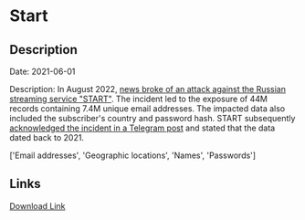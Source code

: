 # Start

## Description

Date: 2021-06-01

Description:
In August 2022, <a href="https://meduza.io/news/2022/08/28/v-set-popali-dannye-44-millionov-polzovateley-onlayn-kinoteatra-start" target="_blank" rel="noopener">news broke of an attack against the Russian streaming service &quot;START&quot;</a>. The incident led to the exposure of 44M records containing 7.4M unique email addresses. The impacted data also included the subscriber's country and password hash. START subsequently <a href="https://t.me/start_shows/1181" target="_blank" rel="noopener">acknowledged the incident in a Telegram post</a> and stated that the data dated back to 2021.


['Email addresses', 'Geographic locations', 'Names', 'Passwords']

## Links

[Download Link](https://link-to.net/1229997/343.0851489054637/dynamic/?r=aHR0cHM6Ly93d3cubWVkaWFmaXJlLmNvbS92aWV3L1dwRkhjMzZBWklmTHprUC9zdGFydC5maWxtL2ZpbGU=)